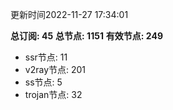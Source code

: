更新时间2022-11-27 17:34:01

**总订阅: 45**
**总节点: 1151**
**有效节点: 249**
- ssr节点: 11
- v2ray节点: 201
- ss节点: 5
- trojan节点: 32
